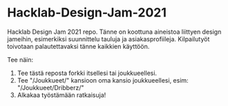 # Hacklab-Design-Jam-2021
Hacklab Design Jam 2021 repo. Tänne on koottuna aineistoa liittyen design jameihin, esimerkiksi suunnittelu tauluja ja asiakasprofiileja. 
Kilpailutyöt toivotaan palautettavaksi tänne kaikkien käyttöön.

Tee näin:
1. Tee tästä reposta forkki itsellesi tai joukkueellesi.
2. Tee "/Joukkueet/" kansioon oma kansio joukkueellesi, esim: "/Joukkueet/Dribberz/"
3. Alkakaa työstämään ratkaisuja! 

